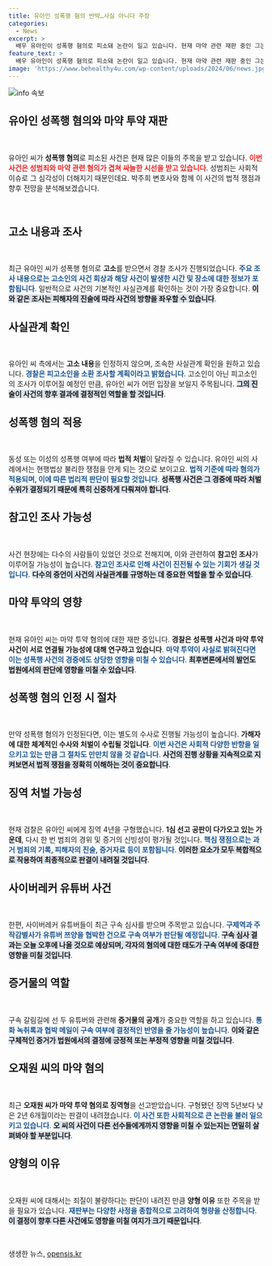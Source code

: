 ```yaml
---
title: 유아인 성폭행 혐의 반박…사실 아니다 주장
categories:
  - News
excerpt: >
  배우 유아인이 성폭행 혐의로 피소돼 논란이 일고 있습니다. 현재 마약 관련 재판 중인 그는 고소 내용을 부인하며, 경찰 조사가 임박했습니다. 사건의 진상과 법적 쟁점은 무엇일까요? 대중의 이목이 집중되고 있는 상황입니다.
feature_text: >
  배우 유아인이 성폭행 혐의로 피소돼 논란이 일고 있습니다. 현재 마약 관련 재판 중인 그는 고소 내용을 부인하며, 경찰 조사가 임박했습니다. 사건의 진상과 법적 쟁점은 무엇일까요? 대중의 이목이 집중되고 있는 상황입니다.
image: 'https://www.behealthy4u.com/wp-content/uploads/2024/06/news.jpg'
---
```


<p><img src="https://www.behealthy4u.com/wp-content/uploads/2024/06/news.jpg" alt="info 속보" /></p>

<h2 data-ke-size="size26">유아인 성폭행 혐의와 마약 투약 재판</h2>

<p data-ke-size="size16">&nbsp;</p>

<p>유아인 씨가 <b>성폭행 혐의</b>로 피소된 사건은 현재 많은 이들의 주목을 받고 있습니다. <b><span style="color: #ee2323;">이번 사건은 성범죄와 마약 관련 혐의가 겹쳐 싸늘한 시선을 받고 있습니다</span></b>. 성범죄는 사회적 이슈로 그 심각성이 더해지기 때문인데요. 박주희 변호사와 함께 이 사건의 법적 쟁점과 향후 전망을 분석해보겠습니다. </p>

<p data-ke-size="size16">&nbsp;</p>

<h2 data-ke-size="size26">고소 내용과 조사</h2>

<p data-ke-size="size16">&nbsp;</p>

<p>최근 유아인 씨가 성폭행 혐의로 <b>고소</b>를 받으면서 경찰 조사가 진행되었습니다. <b><span style="color: #1a5490;">주요 조사 내용으로는 고소인의 사건 회상과 해당 사건이 발생한 시간 및 장소에 대한 정보가 포함됩니다</span></b>. 일반적으로 사건의 기본적인 사실관계를 확인하는 것이 가장 중요합니다. <b><span style="background-color: #21538527;">이와 같은 조사는 피해자의 진술에 따라 사건의 방향을 좌우할 수 있습니다</span></b>. </p>

<h2 data-ke-size="size26">사실관계 확인</h2>

<p data-ke-size="size16">&nbsp;</p>

<p>유아인 씨 측에서는 <b>고소 내용</b>을 인정하지 않으며, 조속한 사실관계 확인을 원하고 있습니다. <b><span style="color: #1a5490;">경찰은 피고소인을 소환 조사할 계획이라고 밝혔습니다</span></b>. 고소인이 아닌 피고소인의 조사가 이루어질 예정인 만큼, 유아인 씨가 어떤 입장을 보일지 주목됩니다. <b><span style="background-color: #21538527;">그의 진술이 사건의 향후 결과에 결정적인 역할을 할 것입니다</span></b>.</p>

<h2 data-ke-size="size26">성폭행 혐의 적용</h2>

<p data-ke-size="size16">&nbsp;</p>

<p>동성 또는 이성의 성폭행 여부에 따라 <b>법적 처벌</b>이 달라질 수 있습니다. 유아인 씨의 사례에서는 현행법상 불리한 쟁점을 안게 되는 것으로 보이고요. <b><span style="color: #1a5490;">법적 기준에 따라 혐의가 적용되며, 이에 따른 법리적 판단이 필요할 것입니다</span></b>. <b><span style="background-color: #21538527;">성폭행 사건은 그 경중에 따라 처벌 수위가 결정되기 때문에 특히 신중하게 다뤄져야 합니다</span></b>.</p>

<h2 data-ke-size="size26">참고인 조사 가능성</h2>

<p data-ke-size="size16">&nbsp;</p>

<p>사건 현장에는 다수의 사람들이 있었던 것으로 전해지며, 이와 관련하여 <b>참고인 조사</b>가 이루어질 가능성이 높습니다. <b><span style="color: #1a5490;">참고인 조사로 인해 사건이 진전될 수 있는 기회가 생길 것입니다</span></b>. <b><span style="background-color: #21538527;">다수의 증언이 사건의 사실관계를 규명하는 데 중요한 역할을 할 수 있습니다</span></b>.</p>

<h2 data-ke-size="size26">마약 투약의 영향</h2>

<p data-ke-size="size16">&nbsp;</p>

<p>현재 유아인 씨는 마약 투약 혐의에 대한 재판 중입니다. <b>경찰은 성폭행 사건과 마약 투약 사건이 서로 연결될 가능성에 대해 연구하고 있습니다</b>. <b><span style="color: #1a5490;">마약 투약이 사실로 밝혀진다면 이는 성폭행 사건의 경중에도 상당한 영향을 미칠 수 있습니다</span></b>. <b><span style="background-color: #21538527;">최후변론에서의 발언도 법원에서의 판단에 영향을 미칠 수 있습니다</span></b>.</p>

<h2 data-ke-size="size26">성폭행 혐의 인정 시 절차</h2>

<p data-ke-size="size16">&nbsp;</p>

<p>만약 성폭행 혐의가 인정된다면, 이는 별도의 수사로 진행될 가능성이 높습니다. <b>가해자에 대한 체계적인 수사와 처벌이 수립될 것입니다</b>. <b><span style="color: #1a5490;">이번 사건은 사회적 다양한 반향을 일으키고 있는 만큼 그 절차도 만만치 않을 것 같습니다</span></b>. <b><span style="background-color: #21538527;">사건의 진행 상황을 지속적으로 지켜보면서 법적 쟁점을 정확히 이해하는 것이 중요합니다</span></b>.</p>

<h2 data-ke-size="size26">징역 처벌 가능성</h2>

<p data-ke-size="size16">&nbsp;</p>

<p>현재 검찰은 유아인 씨에게 징역 4년을 구형했습니다. <b>1심 선고 공판이 다가오고 있는 가운데</b>, 다시 한 번 범죄의 경위 및 증거의 신빙성이 평가될 것입니다. <b><span style="color: #1a5490;">핵심 쟁점으로는 과거 범죄의 기록, 피해자의 진술, 증거자료 등이 포함됩니다</span></b>. <b><span style="background-color: #21538527;">이러한 요소가 모두 복합적으로 작용하여 최종적으로 판결이 내려질 것입니다</span></b>.</p>

<h2 data-ke-size="size26">사이버레커 유튜버 사건</h2>

<p data-ke-size="size16">&nbsp;</p>

<p>한편, 사이버레커 유튜버들이 최근 구속 심사를 받으며 주목받고 있습니다. <b><span style="color: #1a5490;">구제역과 주작감별사가 유튜버 쯔양을 협박한 건으로 구속 여부가 판단될 예정입니다</span></b>. <b><span style="background-color: #21538527;">구속 심사 결과는 오늘 오후에 나올 것으로 예상되며, 각자의 혐의에 대한 태도가 구속 여부에 중대한 영향을 미칠 것입니다</span></b>.</p>

<h2 data-ke-size="size26">증거물의 역할</h2>

<p data-ke-size="size16">&nbsp;</p>

<p>구속 갈림길에 선 두 유튜버와 관련해 <b>증거물의 공개</b>가 중요한 역할을 하고 있습니다. <b><span style="color: #1a5490;">통화 녹취록과 협박 메일이 구속 여부에 결정적인 반영을 줄 가능성이 높습니다</span></b>. <b><span style="background-color: #21538527;">이와 같은 구체적인 증거가 법원에서의 결정에 긍정적 또는 부정적 영향을 미칠 것입니다</span></b>.</p>

<h2 data-ke-size="size26">오재원 씨의 마약 혐의</h2>

<p data-ke-size="size16">&nbsp;</p>

<p>최근 <b>오재원 씨가 마약 투약 혐의로 징역형</b>을 선고받았습니다. 구형됐던 징역 5년보다 낮은 2년 6개월이라는 판결이 내려졌습니다. <b><span style="color: #1a5490;">이 사건 또한 사회적으로 큰 논란을 불러 일으키고 있습니다</span></b>. <b><span style="background-color: #21538527;">오 씨의 사건이 다른 선수들에게까지 영향을 미칠 수 있는지는 면밀히 살펴봐야 할 부분입니다</span></b>.</p>

<h2 data-ke-size="size26">양형의 이유</h2>

<p data-ke-size="size16">&nbsp;</p>

<p>오재원 씨에 대해서는 죄질이 불량하다는 판단이 내려진 만큼 <b>양형 이유</b> 또한 주목을 받을 필요가 있습니다. <b><span style="color: #1a5490;">재판부는 다양한 사정을 종합적으로 고려하여 형량을 산정합니다</span></b>. <b><span style="background-color: #21538527;">이 결정이 향후 다른 사건에도 영향을 미칠 여지가 크기 때문입니다</span></b>.</p>

<p data-ke-size="size16">&nbsp;</p>
생생한 뉴스, <a href="https://opensis.kr" rel="dofollow">opensis.kr</a>


